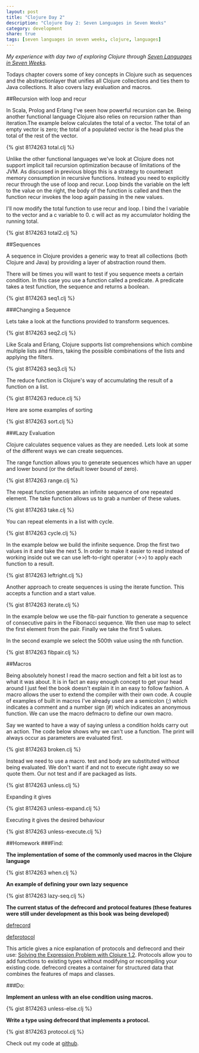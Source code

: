 ```yaml
---
layout: post
title: "Clojure Day 2"
description: "Clojure Day 2: Seven Languages in Seven Weeks"
category: development
share: true
tags: [seven languages in seven weeks, clojure, languages]
---
```

*My experience with day two of exploring Clojure through <a href="http://pragprog.com/book/btlang/seven-languages-in-seven-weeks" target="_blank">Seven Languages in Seven Weeks</a>.*

Todays chapter covers some of key concepts in Clojure such as sequences and the abstractionlayer that unifies all Clojure collections and ties them to Java collections. It also covers lazy evaluation and macros.

##Recursion with loop and recur

In Scala, Prolog and Erlang I've seen how powerful recursion can be. Being another functional language Clojure also relies on recursion rather than iteration.The example below calculates the total of a vector. The total of an empty vector is zero; the total of a populated vector is the head plus the total of the rest of the vector.

{% gist 8174263 total.clj %}

Unlike the other functional languages we've look at Clojure does not support implicit tail recursion optimization because of limitations of the JVM. As discussed in previous blogs this is a strategy to counteract memory consumption in recursive functions. Instead you need to explicitly recur through the use of loop and recur. Loop binds the variable on the left to the value on the right, the body of the function is called and then the function recur invokes the loop again passing in the new values.

I'll now modify the total function to use recur and loop. I bind the l variable to the vector and a c variable to 0. c will act as my accumulator holding the running total.

{% gist 8174263 total2.clj %}

##Sequences

A sequence in Clojure provides a generic way to treat all collections (both Clojure and Java) by providing a layer of abstraction round them.

There will be times you will want to test if you sequence meets a certain condition. In this case you use a function called a predicate. A predicate takes a test function, the sequence and returns a boolean.

{% gist 8174263 seq1.clj %}

###Changing a Sequence

Lets take a look at the functions provided to transform sequences.

{% gist 8174263 seq2.clj %}

Like Scala and Erlang, Clojure supports list comprehensions which combine multiple lists and filters, taking the possible combinations of the lists and applying the filters.

{% gist 8174263 seq3.clj %}

The reduce function is Clojure's way of accumulating the result of a function on a list.

{% gist 8174263 reduce.clj %}

Here are some examples of sorting

{% gist 8174263 sort.clj %}

###Lazy Evaluation

Clojure calculates sequence values as they are needed. Lets look at some of the different ways we can create sequences.

The range function allows you to generate sequences which have an upper and lower bound (or the default lower bound of zero).

{% gist 8174263 range.clj %}

The repeat function generates an infinite sequence of one repeated element. The take function allows us to grab a number of these values.

{% gist 8174263 take.clj %}

You can repeat elements in a list with cycle.

{% gist 8174263 cycle.clj %}

In the example below we build the infinite sequence. Drop the first two values in it and take the next 5. In order to make it easier to read instead of working inside out we can use left-to-right operator (->>) to apply each function to a result.

{% gist 8174263 leftright.clj %}

Another approach to create sequences is using the iterate function. This accepts a function and a start value.

{% gist 8174263 iterate.clj %}

In the example below we use the fib-pair function to generate a sequence of consecutive pairs in the Fibonacci sequence. We then use map to select the first element from the pair. Finally we take the first 5 values.

In the second example we select the 500th value using the nth function.

{% gist 8174263 fibpair.clj %}

##Macros

Being absolutely honest I read the macro section and felt a bit lost as to what it was about. It is in fact an easy enough concept to get your head around I just feel the book doesn't explain it in an easy to follow fashion. A macro allows the user to extend the compiler with their own code. A couple of examples of built in macros I've already used are a semicolon (;) which indicates a comment and a number sign (#) which indicates an anonymous function. We can use the macro defmacro to define our own macro.

Say we  wanted to have a way of saying unless a condition holds carry out an action. The code below shows why we can't use a function. The print will always occur as parameters are evaluated first.

{% gist 8174263 broken.clj %}

Instead we need to use a macro. test and body are substituted without being evaluated. We don't want if and not to execute right away so we quote them. Our not test and if are packaged as lists.

{% gist 8174263 unless.clj %}

Expanding it gives

{% gist 8174263 unless-expand.clj %}

Executing it gives the desired behaviour

{% gist 8174263 unless-execute.clj %}

##Homework
###Find:

**The implementation of some of the commonly used macros in the Clojure language**

{% gist 8174263 when.clj %}

**An example of defining your own lazy sequence**

{% gist 8174263 lazy-seq.clj %}

**The current status of the defrecord and protocol features (these features were still under development as this book was being developed)**

[defrecord](http://clojuredocs.org/clojure_core/1.3.0/clojure.core/defrecord)

[defprotocol](http://clojuredocs.org/clojure_core/1.3.0/clojure.core/defprotocol)

This article gives a nice explanation of protocols and defrecord and their use: [Solving the Expression Problem with Clojure 1.2](http://www.ibm.com/developerworks/java/library/j-clojure-protocols/index.html#datatypes). Protocols allow you to add functions to existing types without modifying or recompiling your existing code. defrecord creates a container for structured data that combines the features of maps and classes.

###Do:

**Implement an unless with an else condition using macros.**

{% gist 8174263 unless-else.clj %}

**Write a type using defrecord that implements a protocol.**

{% gist 8174263 protocol.clj %}

Check out my code at [github](https://github.com/heatherjc07/seven_languages_in_seven_days/tree/master/Clojure/Day2). 
